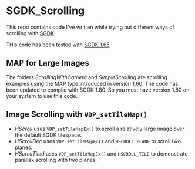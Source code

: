 # SGDK_Scrolling
This repo contains code I've written while trying out different ways of scrolling with [SGDK](https://github.com/Stephane-D/SGDK).

THis code has been tested with [SGDK 1.65](https://github.com/Stephane-D/SGDK/releases/tag/v1.80).  

## MAP for Large Images
The folders *ScrollingWithCamera* and *SimpleScrolling* are scrolling examples using the MAP type introduced in version [1.60](https://github.com/Stephane-D/SGDK/releases/tag/v1.60).  The code has been updated to compile with SGDK 1.80.  So you must have version 1.80 on your system to use this code.

## Image Scrolling with `VDP_setTileMap()`
* *HScroll* uses `VDP_setTileMapEx()` to scroll a relatively large image over the default SGDK tilespace.  
* *HScrollDec* uses `VDP_setTileMapEx()` and `HSCROLL_PLANE` to scroll two planes.  
* *HScrollTiled* uses `VDP_setTileMapEx()` and  `HSCROLL_TILE` to demonstrate parallax scrolling with two planes.

